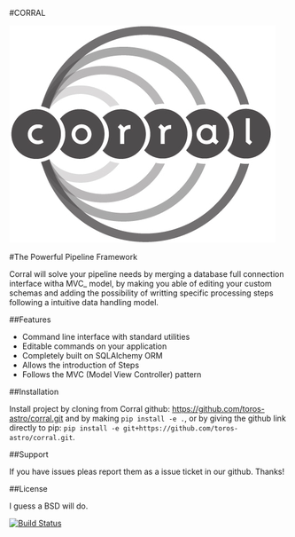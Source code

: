 #CORRAL

<img src='./docs/logo_corral.jpg' alt='Corral' style='width 60;'>

#The Powerful Pipeline Framework

Corral will solve your pipeline needs by merging a database full connection
interface witha MVC_ model, by making you able of editing your custom schemas
and adding the possibility of writting specific processing steps following a
intuitive data handling model.

##Features

* Command line interface with standard utilities
* Editable commands on your application
* Completely built on SQLAlchemy ORM
* Allows the introduction of Steps
* Follows the MVC (Model View Controller) pattern

##Installation

Install project by cloning from Corral github: https://github.com/toros-astro/corral.git and by making
`pip install -e .`, or by giving the github link directly to pip:
`pip install -e git+https://github.com/toros-astro/corral.git`.

##Support

If you have issues pleas report them as a issue ticket in our github. Thanks!

##License

I guess a BSD will do.

[![Build Status](https://travis-ci.org/toros-astro/corral.svg?branch=master)](https://travis-ci.org/toros-astro/corral)
